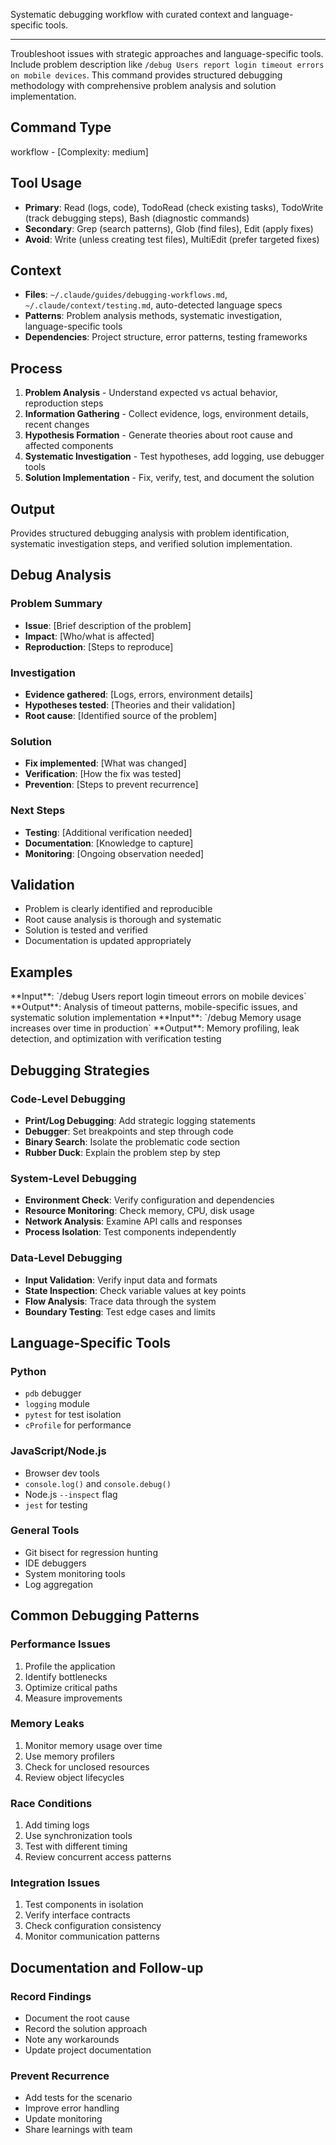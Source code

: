 Systematic debugging workflow with curated context and language-specific tools.

---

Troubleshoot issues with strategic approaches and language-specific tools. Include problem description like `/debug Users report login timeout errors on mobile devices`. This command provides structured debugging methodology with comprehensive problem analysis and solution implementation.

## Command Type

workflow - [Complexity: medium]

## Tool Usage

- **Primary**: Read (logs, code), TodoRead (check existing tasks), TodoWrite (track debugging steps), Bash (diagnostic commands)
- **Secondary**: Grep (search patterns), Glob (find files), Edit (apply fixes)
- **Avoid**: Write (unless creating test files), MultiEdit (prefer targeted fixes)

## Context

- **Files**: `~/.claude/guides/debugging-workflows.md`, `~/.claude/context/testing.md`, auto-detected language specs
- **Patterns**: Problem analysis methods, systematic investigation, language-specific tools
- **Dependencies**: Project structure, error patterns, testing frameworks

## Process

1. **Problem Analysis** - Understand expected vs actual behavior, reproduction steps
2. **Information Gathering** - Collect evidence, logs, environment details, recent changes
3. **Hypothesis Formation** - Generate theories about root cause and affected components
4. **Systematic Investigation** - Test hypotheses, add logging, use debugger tools
5. **Solution Implementation** - Fix, verify, test, and document the solution

## Output

Provides structured debugging analysis with problem identification, systematic investigation steps, and verified solution implementation.

<output-template>

## Debug Analysis

### Problem Summary

- **Issue**: [Brief description of the problem]
- **Impact**: [Who/what is affected]
- **Reproduction**: [Steps to reproduce]

### Investigation

- **Evidence gathered**: [Logs, errors, environment details]
- **Hypotheses tested**: [Theories and their validation]
- **Root cause**: [Identified source of the problem]

### Solution

- **Fix implemented**: [What was changed]
- **Verification**: [How the fix was tested]
- **Prevention**: [Steps to prevent recurrence]

### Next Steps

- **Testing**: [Additional verification needed]
- **Documentation**: [Knowledge to capture]
- **Monitoring**: [Ongoing observation needed]

</output-template>

## Validation

- Problem is clearly identified and reproducible
- Root cause analysis is thorough and systematic
- Solution is tested and verified
- Documentation is updated appropriately

## Examples

<example-1>
**Input**: `/debug Users report login timeout errors on mobile devices`
**Output**: Analysis of timeout patterns, mobile-specific issues, and systematic solution implementation
</example-1>

<example-2>
**Input**: `/debug Memory usage increases over time in production`
**Output**: Memory profiling, leak detection, and optimization with verification testing
</example-2>

## Debugging Strategies

### Code-Level Debugging

- **Print/Log Debugging**: Add strategic logging statements
- **Debugger**: Set breakpoints and step through code
- **Binary Search**: Isolate the problematic code section
- **Rubber Duck**: Explain the problem step by step

### System-Level Debugging

- **Environment Check**: Verify configuration and dependencies
- **Resource Monitoring**: Check memory, CPU, disk usage
- **Network Analysis**: Examine API calls and responses
- **Process Isolation**: Test components independently

### Data-Level Debugging

- **Input Validation**: Verify input data and formats
- **State Inspection**: Check variable values at key points
- **Flow Analysis**: Trace data through the system
- **Boundary Testing**: Test edge cases and limits

## Language-Specific Tools

### Python

- `pdb` debugger
- `logging` module
- `pytest` for test isolation
- `cProfile` for performance

### JavaScript/Node.js

- Browser dev tools
- `console.log()` and `console.debug()`
- Node.js `--inspect` flag
- `jest` for testing

### General Tools

- Git bisect for regression hunting
- IDE debuggers
- System monitoring tools
- Log aggregation

## Common Debugging Patterns

### Performance Issues

1. Profile the application
2. Identify bottlenecks
3. Optimize critical paths
4. Measure improvements

### Memory Leaks

1. Monitor memory usage over time
2. Use memory profilers
3. Check for unclosed resources
4. Review object lifecycles

### Race Conditions

1. Add timing logs
2. Use synchronization tools
3. Test with different timing
4. Review concurrent access patterns

### Integration Issues

1. Test components in isolation
2. Verify interface contracts
3. Check configuration consistency
4. Monitor communication patterns

## Documentation and Follow-up

### Record Findings

- Document the root cause
- Record the solution approach
- Note any workarounds
- Update project documentation

### Prevent Recurrence

- Add tests for the scenario
- Improve error handling
- Update monitoring
- Share learnings with team
